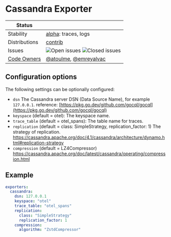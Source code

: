 # Cassandra Exporter

<!-- status autogenerated section -->
| Status        |           |
| ------------- |-----------|
| Stability     | [alpha]: traces, logs   |
| Distributions | [contrib] |
| Issues        | ![Open issues](https://img.shields.io/github/issues-search/open-telemetry/opentelemetry-collector-contrib?query=is%3Aissue%20is%3Aopen%20label%3Aexporter%2Fcassandra%20&label=open&color=orange&logo=opentelemetry) ![Closed issues](https://img.shields.io/github/issues-search/open-telemetry/opentelemetry-collector-contrib?query=is%3Aissue%20is%3Aclosed%20label%3Aexporter%2Fcassandra%20&label=closed&color=blue&logo=opentelemetry) |
| [Code Owners](https://github.com/open-telemetry/opentelemetry-collector-contrib/blob/main/CONTRIBUTING.md#becoming-a-code-owner)    | [@atoulme](https://www.github.com/atoulme), [@emreyalvac](https://www.github.com/emreyalvac) |

[alpha]: https://github.com/open-telemetry/opentelemetry-collector#alpha
[contrib]: https://github.com/open-telemetry/opentelemetry-collector-releases/tree/main/distributions/otelcol-contrib
<!-- end autogenerated section -->

## Configuration options

The following settings can be optionally configured:

- `dsn` The Cassandra server DSN (Data Source Name), for example `127.0.0.1`.
  reference: [https://pkg.go.dev/github.com/gocql/gocql](https://pkg.go.dev/github.com/gocql/gocql)
- `keyspace` (default = otel): The keyspace name.
- `trace_table` (default = otel_spans): The table name for traces.
- `replication` (default = class: SimpleStrategy, replication_factor: 1) The strategy of
  replication. https://cassandra.apache.org/doc/4.1/cassandra/architecture/dynamo.html#replication-strategy
- `compression` (default = LZ4Compressor) https://cassandra.apache.org/doc/latest/cassandra/operating/compression.html

## Example

```yaml
exporters:
  cassandra:
    dsn: 127.0.0.1
    keyspace: "otel"
    trace_table: "otel_spans"
    replication:
      class: "SimpleStrategy"
      replication_factor: 1
    compression:
      algorithm: "ZstdCompressor"
```
